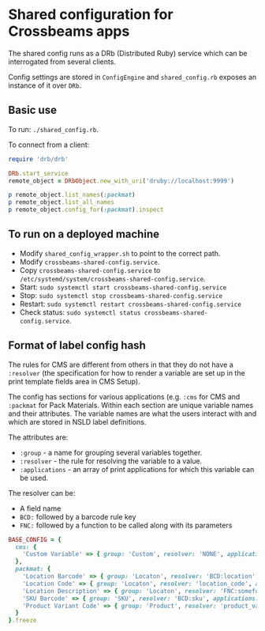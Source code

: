 # Shared configuration for Crossbeams apps

The shared config runs as a DRb (Distributed Ruby) service which can be interrogated from several clients.

Config settings are stored in `ConfigEngine` and `shared_config.rb` exposes an instance of it over `DRb`.

## Basic use

To run: `./shared_config.rb`.

To connect from a client:

~~~ruby
require 'drb/drb'

DRb.start_service
remote_object = DRbObject.new_with_uri('druby://localhost:9999')

p remote_object.list_names(:packmat)
p remote_object.list_all_names
p remote_object.config_for(:packmat).inspect
~~~

## To run on a deployed machine

* Modify `shared_config_wrapper.sh` to point to the correct path.
* Modify `crossbeams-shared-config.service`.
* Copy `crossbeams-shared-config.service` to `/etc/systemd/system/crossbeams-shared-config.service`.
* Start: `sudo systemctl start crossbeams-shared-config.service`
* Stop: `sudo systemctl stop crossbeams-shared-config.service`
* Restart: `sudo systemctl restart crossbeams-shared-config.service`
* Check status: `sudo systemctl status crossbeams-shared-config.service`.

## Format of label config hash

The rules for CMS are different from others in that they do not have a `:resolver` (the specification for how to render a variable are set up in the print template fields area in CMS Setup).

The config has sections for various applications (e.g. `:cms` for CMS and `:packmat` for Pack Materials.
Within each section are unique variable names and their attributes. The variable names are what the users interact with and which are stored in NSLD label definitions.

The attributes are:

* `:group` - a name for grouping several variables together.
* `:resolver` - the rule for resolving the variable to a value.
* `:applications` - an array of print applications for which this variable can be used.

The resolver can be:

* A field name
* `BCD:` followed by a barcode rule key
* `FNC:` followed by a function to be called along with its parameters

~~~ruby
BASE_CONFIG = {
  cms: {
    'Custom Variable' => { group: 'Custom', resolver: 'NONE', applications: ['CMS'] },
  },
  packmat: {
    'Location Barcode' => { group: 'Locaton', resolver: 'BCD:location', applications: ['Location'] },
    'Location Code' => { group: 'Locaton', resolver: 'location_code', applications: ['Location'] },
    'Location Description' => { group: 'Locaton', resolver: 'FNC:somefunc,location_description,"ABC"', applications: ['Location'] },
    'SKU Barcode' => { group: 'SKU', resolver: 'BCD:sku', applications: ['Material Resource SKU Barcode'] },
    'Product Variant Code' => { group: 'Product', resolver: 'product_variant_code', applications: ['Material Resource SKU Barcode'] }
  }
}.freeze
~~~
